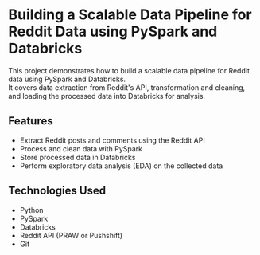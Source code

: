 # Building a Scalable Data Pipeline for Reddit Data using PySpark and Databricks

This project demonstrates how to build a scalable data pipeline for Reddit data using PySpark and Databricks.  
It covers data extraction from Reddit's API, transformation and cleaning, and loading the processed data into Databricks for analysis.

## Features
- Extract Reddit posts and comments using the Reddit API
- Process and clean data with PySpark
- Store processed data in Databricks
- Perform exploratory data analysis (EDA) on the collected data


## Technologies Used
- Python
- PySpark
- Databricks
- Reddit API (PRAW or Pushshift)
- Git
